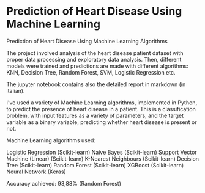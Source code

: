 # Prediction of Heart Disease Using Machine Learning
 Prediction of Heart Disease Using Machine Learning Algorithms
 
The project involved analysis of the heart disease patient dataset with proper data processing and exploratory data analysis. Then, different models were trained and predictions are made with different algorithms: KNN, Decision Tree, Random Forest, SVM, Logistic Regression etc. 

The jupyter notebook contains also the detailed report in markdown (in italian).

I've used a variety of Machine Learning algorithms, implemented in Python, to predict the presence of heart disease in a patient. This is a classification problem, with input features as a variety of parameters, and the target variable as a binary variable, predicting whether heart disease is present or not.

Machine Learning algorithms used:

Logistic Regression (Scikit-learn)
Naive Bayes (Scikit-learn)
Support Vector Machine (Linear) (Scikit-learn)
K-Nearest Neighbours (Scikit-learn)
Decision Tree (Scikit-learn)
Random Forest (Scikit-learn)
XGBoost (Scikit-learn)
Neural Network (Keras)


Accuracy achieved: 93,88% (Random Forest)
